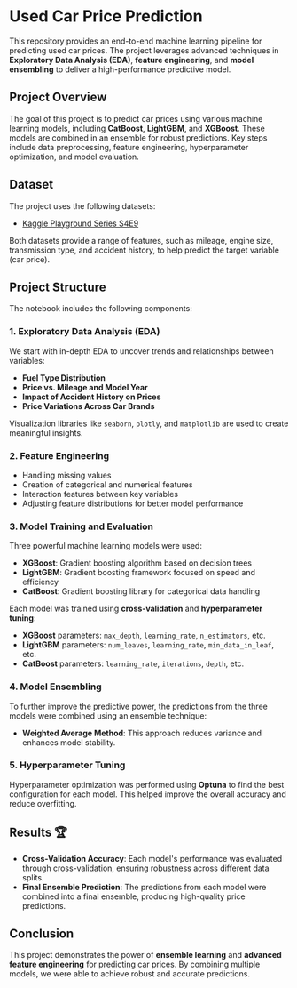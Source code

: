 # Used Car Price Prediction

This repository provides an end-to-end machine learning pipeline for predicting used car prices. The project leverages advanced techniques in **Exploratory Data Analysis (EDA)**, **feature engineering**, and **model ensembling** to deliver a high-performance predictive model.

## Project Overview
The goal of this project is to predict car prices using various machine learning models, including **CatBoost**, **LightGBM**, and **XGBoost**. These models are combined in an ensemble for robust predictions. Key steps include data preprocessing, feature engineering, hyperparameter optimization, and model evaluation.

## Dataset
The project uses the following datasets:
- [Kaggle Playground Series S4E9](https://www.kaggle.com/competitions/playground-series-s4e9)

Both datasets provide a range of features, such as mileage, engine size, transmission type, and accident history, to help predict the target variable (car price).

## Project Structure
The notebook includes the following components:

### 1. **Exploratory Data Analysis (EDA)**
We start with in-depth EDA to uncover trends and relationships between variables:
- **Fuel Type Distribution**
- **Price vs. Mileage and Model Year**
- **Impact of Accident History on Prices**
- **Price Variations Across Car Brands**

Visualization libraries like `seaborn`, `plotly`, and `matplotlib` are used to create meaningful insights.

### 2. **Feature Engineering**
- Handling missing values
- Creation of categorical and numerical features
- Interaction features between key variables
- Adjusting feature distributions for better model performance

### 3. **Model Training and Evaluation**
Three powerful machine learning models were used:
- **XGBoost**: Gradient boosting algorithm based on decision trees
- **LightGBM**: Gradient boosting framework focused on speed and efficiency
- **CatBoost**: Gradient boosting library for categorical data handling

Each model was trained using **cross-validation** and **hyperparameter tuning**:
- **XGBoost** parameters: `max_depth`, `learning_rate`, `n_estimators`, etc.
- **LightGBM** parameters: `num_leaves`, `learning_rate`, `min_data_in_leaf`, etc.
- **CatBoost** parameters: `learning_rate`, `iterations`, `depth`, etc.

### 4. **Model Ensembling**
To further improve the predictive power, the predictions from the three models were combined using an ensemble technique:
- **Weighted Average Method**: This approach reduces variance and enhances model stability.

### 5. **Hyperparameter Tuning**
Hyperparameter optimization was performed using **Optuna** to find the best configuration for each model. This helped improve the overall accuracy and reduce overfitting.

## Results 🏆
- **Cross-Validation Accuracy**: Each model's performance was evaluated through cross-validation, ensuring robustness across different data splits.
- **Final Ensemble Prediction**: The predictions from each model were combined into a final ensemble, producing high-quality price predictions.



## Conclusion
This project demonstrates the power of **ensemble learning** and **advanced feature engineering** for predicting car prices. By combining multiple models, we were able to achieve robust and accurate predictions.
